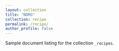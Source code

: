 ```yaml
---
layout: collection
title: "NDRG"
collection: recipe
permalink: /recipe/
author_profile: false
---
```


Sample document listing for the collection `_recipes`.
